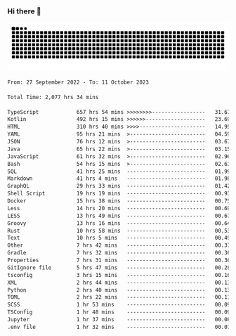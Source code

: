 ### Hi there 👋

<picture>
  <source media="(prefers-color-scheme: dark)" srcset="https://raw.githubusercontent.com/heyline/heyline/output/github-contribution-grid-snake-dark.svg">
  <source media="(prefers-color-scheme: light)" srcset="https://raw.githubusercontent.com/heyline/heyline/output/github-contribution-grid-snake.svg">
  <img alt="github contribution grid snake animation" src="https://raw.githubusercontent.com/heyline/heyline/output/github-contribution-grid-snake.svg">
</picture>

<!--START_SECTION:waka-->

```txt
From: 27 September 2022 - To: 11 October 2023

Total Time: 2,077 hrs 34 mins

TypeScript            657 hrs 54 mins >>>>>>>>-----------------   31.67 %
Kotlin                492 hrs 15 mins >>>>>>-------------------   23.69 %
HTML                  310 hrs 40 mins >>>>---------------------   14.95 %
YAML                  95 hrs 21 mins  >------------------------   04.59 %
JSON                  76 hrs 12 mins  >------------------------   03.67 %
Java                  65 hrs 22 mins  >------------------------   03.15 %
JavaScript            61 hrs 32 mins  >------------------------   02.96 %
Bash                  54 hrs 15 mins  >------------------------   02.61 %
SQL                   41 hrs 25 mins  -------------------------   01.99 %
Markdown              41 hrs 4 mins   -------------------------   01.98 %
GraphQL               29 hrs 33 mins  -------------------------   01.42 %
Shell Script          19 hrs 19 mins  -------------------------   00.93 %
Docker                15 hrs 38 mins  -------------------------   00.75 %
Less                  14 hrs 20 mins  -------------------------   00.69 %
LESS                  13 hrs 49 mins  -------------------------   00.67 %
Groovy                13 hrs 16 mins  -------------------------   00.64 %
Rust                  10 hrs 58 mins  -------------------------   00.53 %
Text                  10 hrs 5 mins   -------------------------   00.49 %
Other                 7 hrs 42 mins   -------------------------   00.37 %
Gradle                7 hrs 32 mins   -------------------------   00.36 %
Properties            7 hrs 31 mins   -------------------------   00.36 %
GitIgnore file        5 hrs 47 mins   -------------------------   00.28 %
tsconfig              3 hrs 15 mins   -------------------------   00.16 %
XML                   2 hrs 44 mins   -------------------------   00.13 %
Python                2 hrs 40 mins   -------------------------   00.13 %
TOML                  2 hrs 22 mins   -------------------------   00.11 %
SCSS                  1 hr 53 mins    -------------------------   00.09 %
TSConfig              1 hr 48 mins    -------------------------   00.09 %
Jupyter               1 hr 37 mins    -------------------------   00.08 %
.env file             1 hr 32 mins    -------------------------   00.07 %
```

<!--END_SECTION:waka-->

